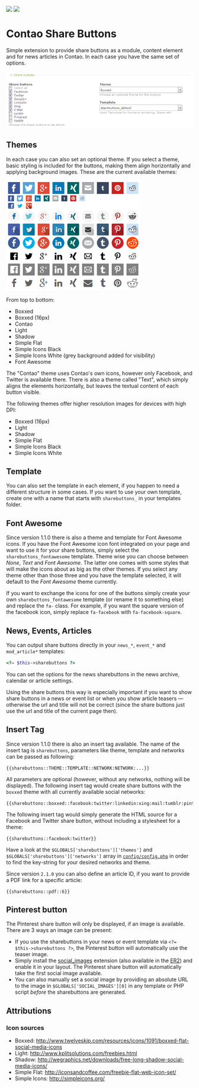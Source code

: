 [![](https://img.shields.io/packagist/v/fritzmg/contao-sharebuttons.svg)](https://packagist.org/packages/fritzmg/contao-sharebuttons)
[![](https://img.shields.io/packagist/dt/fritzmg/contao-sharebuttons.svg)](https://packagist.org/packages/fritzmg/contao-sharebuttons)

Contao Share Buttons
===================

Simple extension to provide share buttons as a module, content element and for news articles in Contao. In each case you have the same set of options.

![Element settings](https://raw.githubusercontent.com/fritzmg/contao-sharebuttons/master/element.png)

## Themes

In each case you can also set an optional theme. If you select a theme, basic styling is included for the buttons, making them align horizontally and applying background images. These are the current available themes:

![Available themes](https://raw.githubusercontent.com/fritzmg/contao-sharebuttons/master/buttons.png)

From top to bottom:

- Boxxed
- Boxxed (16px)
- Contao
- Light
- Shadow
- Simple Flat
- Simple Icons Black
- Simple Icons White (grey background added for visibility)
- Font Awesome

The "Contao" theme uses Contao's own icons, however only Facebook, and Twitter is available there. There is also a theme called "Text", which simply aligns the elements horizontally, but leaves the textual content of each button visible.

The following themes offer higher resolution images for devices with high DPI:

- Boxxed (16px)
- Light
- Shadow
- Simple Flat
- Simple Icons Black 
- Simple Icons White

## Template

You can also set the template in each element, if you happen to need a different structure in some cases. If you want to use your own template, create one with a name that starts with `sharebuttons_` in your templates folder.

## Font Awesome

Since version 1.1.0 there is also a theme and template for Font Awesome icons. If you have the Font Awesome icon font integrated on your page and want to use it for your share buttons, simply select the `sharebuttons_fontawesome` template. Theme wise you can choose between _None_, _Text_ and _Font Awesome_. The latter one comes with some styles that will make the icons about as big as the other themes. If you select any theme other than those three and you have the template selected, it will default to the _Font Awesome_ theme currently.

If you want to exchange the icons for one of the buttons simply create your own `sharebuttons_fontawesome` template (or rename it to something else) and replace the `fa-` class. For example, if you want the square version of the facebook icon, simply replace `fa-facebook` with `fa-facebook-square`.

## News, Events, Articles

You can output share buttons directly in your `news_*`, `event_*` and `mod_article*` templates:

```php
<?= $this->sharebuttons ?>
```

You can set the options for the news sharebuttons in the news archive, calendar or article settings.

Using the share buttons this way is especially important if you want to show share buttons in a news or event list or when you show article teasers — otherwise the url and title will not be correct (since the share buttons just use the url and title of the current page then).

## Insert Tag

Since version 1.1.0 there is also an insert tag available. The name of the insert tag is `sharebuttons`, parameters like theme, template and networks can be passed as following:

```
{{sharebuttons::THEME::TEMPLATE::NETWORK:NETWORK:...}}
```

All parameters are optional (however, without any networks, nothing will be displayed). The following insert tag would create share buttons with the `boxxed` theme with all currently available social networks:

```
{{sharebuttons::boxxed::facebook:twitter:linkedin:xing:mail:tumblr:pinterest:reddit:whatsapp:print:pdf}}
```

The following insert tag would simply generate the HTML source for a Facebook and Twitter share button, without including a stylesheet for a theme:

```
{{sharebuttons::facebook:twitter}}
```

Have a look at the `$GLOBALS['sharebuttons']['themes']` and `$GLOBALS['sharebuttons']['networks']` array in [`config/config.php`](https://github.com/fritzmg/contao-sharebuttons/blob/master/system/modules/sharebuttons/config/config.php) in order to find the key-string for your desired networks and theme.

Since version `2.1.0` you can also define an article ID, if you want to provide a PDF link for a specific article:

```
{{sharebuttons::pdf::6}}
```

## Pinterest button

The Pinterest share button will only be displayed, if an image is available. There are 3 ways an image can be present:

* If you use the sharebuttons in your news or event template via `<?= $this->sharebuttons ?>`, the Pinterest button will automatically use the teaser image.
* Simply install the [social_images](https://github.com/codefog/contao-social_images) extension (also available in the [ER2](https://contao.org/de/extension-list/view/social_images.en.html)) and enable it in your layout. The Pinterest share button will automatically take the first social image available.
* You can also manually set a social image by providing an absolute URL to the image in `$GLOBALS['SOCIAL_IMAGES'][0]` in any template or PHP script _before_ the sharebuttons are generated.

## Attributions

### Icon sources

- Boxxed: http://www.twelveskip.com/resources/icons/1091/boxxed-flat-social-media-icons
- Light: http://www.kplitsolutions.com/freebies.html
- Shadow: http://wegraphics.net/downloads/free-long-shadow-social-media-icons/
- Simple Flat: http://iconsandcoffee.com/freebie-flat-web-icon-set/
- Simple Icons: http://simpleicons.org/

